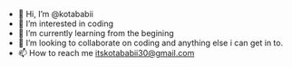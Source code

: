 - 👋 Hi, I’m @kotababii
- 👀 I’m interested in coding
- 🌱 I’m currently learning from the begining 
- 💞️ I’m looking to collaborate on coding and anything else i can get in to.
- 📫 How to reach me itskotababii30@gmail.com

<!---
kotababii/kotababii is a ✨ special ✨ repository because its `README.md` (this file) appears on your GitHub profile.
You can click the Preview link to take a look at your changes.
--->
